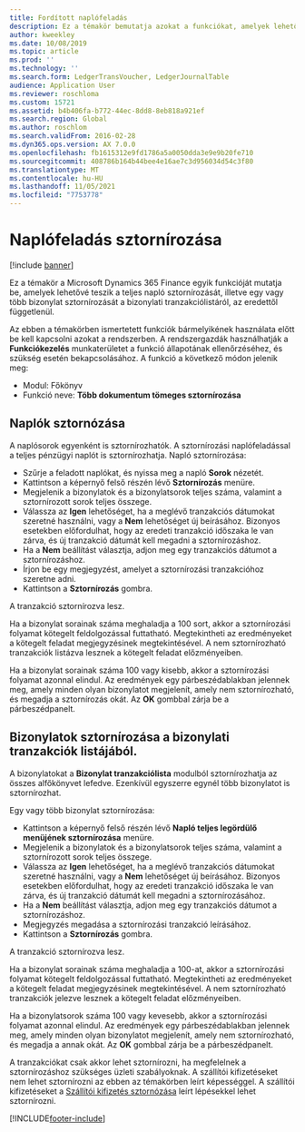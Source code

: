 ```yaml
---
title: Fordított naplófeladás
description: Ez a témakör bemutatja azokat a funkciókat, amelyek lehetővé teszik a bizonylatok sztornírozását a bizonylati tranzakciólistáról vagy a pénzügyi naplókból.
author: kweekley
ms.date: 10/08/2019
ms.topic: article
ms.prod: ''
ms.technology: ''
ms.search.form: LedgerTransVoucher, LedgerJournalTable
audience: Application User
ms.reviewer: roschloma
ms.custom: 15721
ms.assetid: b4b406fa-b772-44ec-8dd8-8eb818a921ef
ms.search.region: Global
ms.author: roschlom
ms.search.validFrom: 2016-02-28
ms.dyn365.ops.version: AX 7.0.0
ms.openlocfilehash: fb1615312e9fd1786a5a0050dda3e9e9b20fe710
ms.sourcegitcommit: 408786b164b44bee4e16ae7c3d956034d54c3f80
ms.translationtype: MT
ms.contentlocale: hu-HU
ms.lasthandoff: 11/05/2021
ms.locfileid: "7753778"
---
```

# <a name="reverse-journal-posting"></a>Naplófeladás sztornírozása

[!include [banner](../includes/banner.md)]

Ez a témakör a Microsoft Dynamics 365 Finance egyik funkcióját mutatja be, amelyek lehetővé teszik a teljes napló sztornírozását, illetve egy vagy több bizonylat sztornírozását a bizonylati tranzakciólistáról, az eredettől függetlenül. 

Az ebben a témakörben ismertetett funkciók bármelyikének használata előtt be kell kapcsolni azokat a rendszerben. A rendszergazdák használhatják a **Funkciókezelés** munkaterületet a funkció állapotának ellenőrzéséhez, és szükség esetén bekapcsolásához. A funkció a következő módon jelenik meg:
 - Modul: Főkönyv
 - Funkció neve: **Több dokumentum tömeges sztornírozása**

## <a name="reversing-journals"></a>Naplók sztornózása

A naplósorok egyenként is sztornírozhatók. A sztornírozási naplófeladással a teljes pénzügyi naplót is sztornírozhatja. Napló sztornírozása: 

- Szűrje a feladott naplókat, és nyissa meg a napló **Sorok** nézetét.
- Kattintson a képernyő felső részén lévő **Sztornírozás** menüre.
- Megjelenik a bizonylatok és a bizonylatsorok teljes száma, valamint a sztornírozott sorok teljes összege.
- Válassza az **Igen** lehetőséget, ha a meglévő tranzakciós dátumokat szeretné használni, vagy a **Nem** lehetőséget új beírásához. Bizonyos esetekben előfordulhat, hogy az eredeti tranzakció időszaka le van zárva, és új tranzakció dátumát kell megadni a sztornírozáshoz.
- Ha a **Nem** beállítást választja, adjon meg egy tranzakciós dátumot a sztornírozáshoz. 
- Írjon be egy megjegyzést, amelyet a sztornírozási tranzakcióhoz szeretne adni.
- Kattintson a **Sztornírozás** gombra.

A tranzakció sztornírozva lesz. 

Ha a bizonylat sorainak száma meghaladja a 100 sort, akkor a sztornírozási folyamat kötegelt feldolgozással futtatható. Megtekintheti az eredményeket a kötegelt feladat megjegyzésinek megtekintésével. A nem sztornírozható tranzakciók listázva lesznek a kötegelt feladat előzményeiben.

Ha a bizonylat sorainak száma 100 vagy kisebb, akkor a sztornírozási folyamat azonnal elindul. Az eredmények egy párbeszédablakban jelennek meg, amely minden olyan bizonylatot megjelenít, amely nem sztornírozható, és megadja a sztornírozás okát. Az **OK** gombbal zárja be a párbeszédpanelt.

## <a name="reversing-vouchers-from-the-voucher-transaction-list"></a>Bizonylatok sztornírozása a bizonylati tranzakciók listájából. 

A bizonylatokat a **Bizonylat tranzakciólista** modulból sztornírozhatja az összes alfőkönyvet lefedve. Ezenkívül egyszerre egynél több bizonylatot is sztornírozhat. 

Egy vagy több bizonylat sztornírozása: 

- Kattintson a képernyő felső részén lévő **Napló teljes legördülő menüjének sztornírozása** menüre.
- Megjelenik a bizonylatok és a bizonylatsorok teljes száma, valamint a sztornírozott sorok teljes összege.
- Válassza az **Igen** lehetőséget, ha a meglévő tranzakciós dátumokat szeretné használni, vagy a **Nem** lehetőséget új beírásához. Bizonyos esetekben előfordulhat, hogy az eredeti tranzakció időszaka le van zárva, és új tranzakció dátumát kell megadni a sztornírozásához.
- Ha a **Nem** beállítást választja, adjon meg egy tranzakciós dátumot a sztornírozáshoz. 
- Megjegyzés megadása a sztornírozási tranzakció leírásához.
- Kattintson a **Sztornírozás** gombra.

A tranzakció sztornírozva lesz. 

Ha a bizonylat sorainak száma meghaladja a 100-at, akkor a sztornírozási folyamat kötegelt feldolgozással futtatható. Megtekintheti az eredményeket a kötegelt feladat megjegyzésinek megtekintésével. A nem sztornírozható tranzakciók jelezve lesznek a kötegelt feladat előzményeiben.

Ha a bizonylatsorok száma 100 vagy kevesebb, akkor a sztornírozási folyamat azonnal elindul. Az eredmények egy párbeszédablakban jelennek meg, amely minden olyan bizonylatot megjelenít, amely nem sztornírozható, és megadja a annak okát. Az **OK** gombbal zárja be a párbeszédpanelt.

A tranzakciókat csak akkor lehet sztornírozni, ha megfelelnek a sztornírozáshoz szükséges üzleti szabályoknak. A szállítói kifizetéseket nem lehet sztornírozni az ebben az témakörben leírt képességgel. A szállítói kifizetéseket a [Szállítói kifizetés sztornózása](../accounts-payable/reverse-vendor-payment.md) leírt lépésekkel lehet sztornírozni.



[!INCLUDE[footer-include](../../includes/footer-banner.md)]
